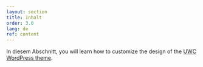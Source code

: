```yaml
---
layout: section
title: Inhalt
order: 3.0
lang: de
ref: content
---
```


In diesem Abschnitt, you will learn how to customize the design of the [UWC WordPress theme](https://github.com/uwc/uwc-website).
